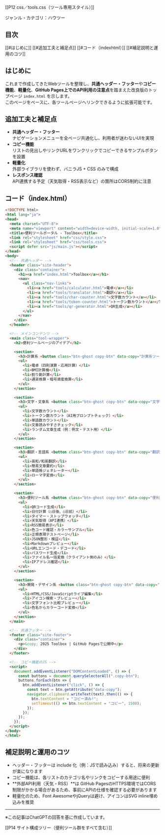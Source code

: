 [[P12 css／tools.css（ツール専用スタイル）]]

ジャンル・カテゴリ：ハウツー

## 目次
[[#はじめに]]
[[#追加工夫と補足点]]
[[#コード（indexhtml）]]
[[#補足説明と運用のコツ]]

## はじめに
これまで作成してきたWebツールを整理し、**共通ヘッダー・フッター**や**コピー機能**、**軽量化**、**GitHub Pages上でのAPI利用の注意点**を踏まえた改良版のトップページ `index.html` を示します。  
このページをベースに、各ツールページへリンクできるように拡張可能です。

## 追加工夫と補足点
- **共通ヘッダー・フッター**  
  ナビゲーションメニューを全ページ共通化し、利用者が迷わないUIを実現  
- **コピー機能**  
  リストの見出しやリンクURLをワンクリックでコピーできるサンプルボタンを設置  
- **軽量化**  
  外部ライブラリを使わず、バニラJS + CSS のみで構成  
- **レスポンス確認**  
  API連携する予定（天気取得・RSS表示など）の箇所はCORS制約に注意  

## コード（index.html）
```html
<!DOCTYPE html>
<html lang="ja">
<head>
  <meta charset="UTF-8">
  <meta name="viewport" content="width=device-width, initial-scale=1.0">
  <title>便利ツールポータル - Toolbox</title>
  <link rel="stylesheet" href="css/style.css">
  <link rel="stylesheet" href="css/tools.css">
  <script defer src="js/main.js"></script>
</head>
<body>
  <!-- 共通ヘッダー -->
  <header class="site-header">
    <div class="container">
      <h1><a href="index.html">Toolbox</a></h1>
      <nav>
        <ul class="nav-links">
          <li><a href="tools/calculator.html">電卓</a></li>
          <li><a href="tools/translator.html">翻訳</a></li>
          <li><a href="tools/char-counter.html">文字数カウント</a></li>
          <li><a href="tools/token-counter.html">トークン数カウント</a></li>
          <li><a href="tools/qr-generator.html">QR生成</a></li>
        </ul>
      </nav>
    </div>
  </header>

  <!-- メインコンテンツ -->
  <main class="tool-wrapper">
    <h2>便利ツールページのアイデア</h2>

    <section>
      <h3>計算系 <button class="btn-ghost copy-btn" data-copy="計算系ツール">コピー</button></h3>
      <ul>
        <li>電卓（四則演算・応用計算）</li>
        <li>BMI計算機</li>
        <li>割り勘計算</li>
        <li>通貨換算・暗号資産換算</li>
      </ul>
    </section>

    <section>
      <h3>文字・文章系 <button class="btn-ghost copy-btn" data-copy="文字・文章系ツール">コピー</button></h3>
      <ul>
        <li>文字数カウント</li>
        <li>トークン数カウント（AI用プロンプトチェック）</li>
        <li>単語数カウント</li>
        <li>文章読みやすさチェック</li>
        <li>ランダム文章生成（例：例文・テスト用）</li>
      </ul>
    </section>

    <section>
      <h3>翻訳・言語系 <button class="btn-ghost copy-btn" data-copy="翻訳・言語系ツール">コピー</button></h3>
      <ul>
        <li>英和/和英翻訳</li>
        <li>簡易文章要約</li>
        <li>単語帳ジェネレーター</li>
        <li>ローマ字変換</li>
      </ul>
    </section>

    <section>
      <h3>便利ツール系 <button class="btn-ghost copy-btn" data-copy="便利ツール系">コピー</button></h3>
      <ul>
        <li>QRコード生成</li>
        <li>日付計算（○日後、○日前）</li>
        <li>タイマー・ストップウォッチ</li>
        <li>天気取得（API連携）</li>
        <li>RSS簡易表示</li>
        <li>色コード確認・カラーサンプル</li>
        <li>正規表現テストページ</li>
        <li>JSON整形・検証</li>
        <li>Markdownプレビュー</li>
        <li>URLエンコード・デコード</li>
        <li>パスワード生成</li>
        <li>ファイル名一括変換（クライアント側のみ）</li>
        <li>IPアドレス確認</li>
      </ul>
    </section>

    <section>
      <h3>開発・デザイン系 <button class="btn-ghost copy-btn" data-copy="開発・デザイン系">コピー</button></h3>
      <ul>
        <li>HTML/CSS/JavaScriptライブ編集</li>
        <li>アイコン検索・プレビュー</li>
        <li>文字フォント比較プレビュー</li>
        <li>色名からカラーコード変換</li>
      </ul>
    </section>
  </main>

  <!-- 共通フッター -->
  <footer class="site-footer">
    <div class="container">
      <p>&copy; 2025 Toolbox | GitHub Pagesで公開中</p>
    </div>
  </footer>

  <!-- コピー機能のJS -->
  <script>
    document.addEventListener("DOMContentLoaded", () => {
      const buttons = document.querySelectorAll(".copy-btn");
      buttons.forEach(btn => {
        btn.addEventListener("click", () => {
          const text = btn.getAttribute("data-copy");
          navigator.clipboard.writeText(text).then(() => {
            btn.textContent = "コピー済み!";
            setTimeout(() => btn.textContent = "コピー", 1500);
          });
        });
      });
    });
  </script>
</body>
</html>
```

## 補足説明と運用のコツ
- ヘッダー・フッターは include 化（例：JSで読み込み）すると、将来の更新が楽になります
- コピー機能は、各リストのカテゴリ名やリンクをコピーする用途に便利
- **外部API利用（天気・RSS）**は GitHub PagesのHTTPS環境ではCORS制限がかかる場合があるため、事前にAPIの仕様を確認する必要があります
- 軽量化のため、Font AwesomeやjQueryは避け、アイコンはSVG inline埋め込みを推奨

---


※この記事はChatGPTの回答を基に作成しています。

[[P14 サイト構成ツリー（便利ツール群をすべて含む）]]